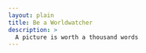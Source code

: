```yaml
---
layout: plain
title: Be a Worldwatcher
description: >
  A picture is worth a thousand words
---
```




<!-------------------------------------- THE HEAD -------------------------------------->

<head>
    <title>Advanced Marker Accessibility</title>
    <script src="https://polyfill.io/v3/polyfill.min.js?features=default"></script>
</head>



<!-------------------------------------- THE BODY -------------------------------------->
<body>
    <div id="map"></div>
    <!--
      The `defer` attribute causes the callback to execute after the full HTML
      document has been parsed. For non-blocking uses, avoiding race conditions,
      and consistent behavior across browsers, consider loading using Promises.
      See https://developers.google.com/maps/documentation/javascript/load-maps-js-api
      for more information.
      -->
    <script
      src="https://maps.googleapis.com/maps/api/js?key=AIzaSyCBlxDPSkfw9ZBQ5zkKA3mpgVD7twJVATI&callback=initMap&libraries=marker&v=beta"
      defer
    ></script>
</body>
 

<!-------------------------------------- THE SCRIPT -------------------------------------->
<script>
function initMap() {
  const map = new google.maps.Map(document.getElementById("map"), {
    zoom: 12,
    center: { lat: 34.84555, lng: -111.8035 },
    mapId: "4504f8b37365c3d0",
  });
  // Set LatLng and title text for the markers. The first marker (Boynton Pass)
  // receives the initial focus when tab is pressed. Use arrow keys to
  // move between markers; press tab again to cycle through the map controls.
  const tourStops = [
    {
      position: { lat: 34.8791806, lng: -111.8265049 },
      title: "Boynton Pass",
    },
    {
      position: { lat: 34.8559195, lng: -111.7988186 },
      title: "Airport Mesa",
    },
    {
      position: { lat: 34.832149, lng: -111.7695277 },
      title: "Chapel of the Holy Cross",
    },
    {
      position: { lat: 34.823736, lng: -111.8001857 },
      title: "Red Rock Crossing",
    },
    {
      position: { lat: 34.800326, lng: -111.7665047 },
      title: "Bell Rock",
    },
  ];
  // Create an info window to share between markers.
  const infoWindow = new google.maps.InfoWindow();

  // Create the markers.
  tourStops.forEach(({ position, title }, i) => {
    const pinView = new google.maps.marker.PinView({
      glyph: `${i + 1}`,
    });
    const marker = new google.maps.marker.AdvancedMarkerView({
      position,
      map,
      title: `${i + 1}. ${title}`,
      content: pinView.element,
    });

    // Add a click listener for each marker, and set up the info window.
    marker.addListener("click", ({ domEvent, latLng }) => {
      const { target } = domEvent;

      infoWindow.close();
      infoWindow.setContent(marker.title);
      infoWindow.open(marker.map, marker);
    });
  });
}
window.initMap = initMap;
</script>